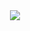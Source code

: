 <div align="center">
	<a href="https://discord.com/users/993599033371279360"><img src="https://api.lanyard.rest/v1/users/993599033371279360" /></a>  
